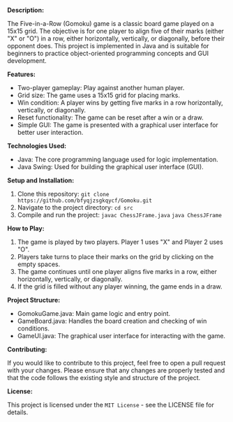 **Description:**

The Five-in-a-Row (Gomoku) game is a classic board game played on a 15x15 grid. The objective is for one player to align five of their marks (either "X" or "O") in a row, either horizontally, vertically, or diagonally, before their opponent does. This project is implemented in Java and is suitable for beginners to practice object-oriented programming concepts and GUI development.

**Features:**

- Two-player gameplay: Play against another human player.
- Grid size: The game uses a 15x15 grid for placing marks.
- Win condition: A player wins by getting five marks in a row horizontally, vertically, or diagonally.
- Reset functionality: The game can be reset after a win or a draw.
- Simple GUI: The game is presented with a graphical user interface for better user interaction.

**Technologies Used:**

- Java: The core programming language used for logic implementation.
- Java Swing: Used for building the graphical user interface (GUI).

**Setup and Installation:**

1. Clone this repository:
   `git clone https://github.com/bfyqjzsgkqycf/Gomoku.git`
2. Navigate to the project directory:
   `cd src`
3. Compile and run the project:
   `javac ChessJFrame.java`
   `java ChessJFrame`

**How to Play:**

1. The game is played by two players. Player 1 uses "X" and Player 2 uses "O".
2. Players take turns to place their marks on the grid by clicking on the empty spaces.
3. The game continues until one player aligns five marks in a row, either horizontally, vertically, or diagonally.
4. If the grid is filled without any player winning, the game ends in a draw.

**Project Structure:**

- GomokuGame.java: Main game logic and entry point.
- GameBoard.java: Handles the board creation and checking of win conditions.
- GameUI.java: The graphical user interface for interacting with the game.

**Contributing:**

If you would like to contribute to this project, feel free to open a pull request with your changes. Please ensure that any changes are properly tested and that the code follows the existing style and structure of the project.

**License:**

This project is licensed under the ```MIT License``` - see the LICENSE file for details.
